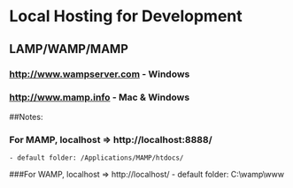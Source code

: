 # Local Hosting for Development

## LAMP/WAMP/MAMP

### http://www.wampserver.com - Windows
### http://www.mamp.info - Mac & Windows

##Notes:

### For MAMP, localhost => http://localhost:8888/
	- default folder: /Applications/MAMP/htdocs/
###For WAMP, localhost => http://localhost/
	- default folder: C:\wamp\www

